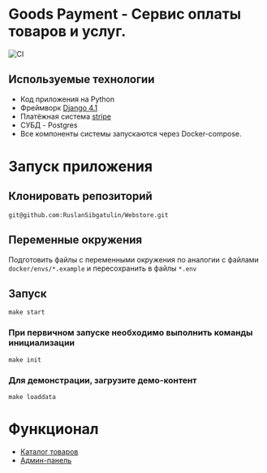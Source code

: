# Goods Payment - Cервис оплаты товаров и услуг.
![CI](https://github.com/RuslanSibgatulin/Webstore/actions/workflows/test.yml/badge.svg)


## Используемые технологии
- Код приложения на Python
- Фреймворк [Django 4.1](https://docs.djangoproject.com/en/4.1/)
- Платёжная система [stripe](https://stripe.com/docs/development/quickstart?lang=python#install-sdk)
- СУБД - Postgres
- Все компоненты системы запускаются через Docker-compose.

# Запуск приложения
## Клонировать репозиторий
    git@github.com:RuslanSibgatulin/Webstore.git

## Переменные окружения
Подготовить файлы с переменными окружения по аналогии с файлами `docker/envs/*.example` и пересохранить в файлы `*.env`

## Запуск
    make start

### При первичном запуске необходимо выполнить команды инициализации
    make init

### Для демонстрации, загрузите демо-контент
    make loaddata


# Функционал
- [Каталог товаров](http://127.0.0.1/item/)
- [Админ-панель](http://127.0.0.1/admin/)

